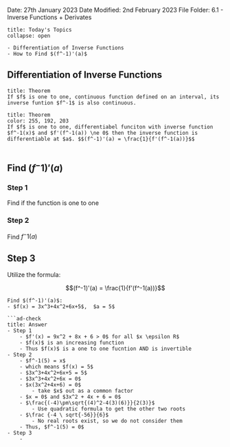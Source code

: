 Date: 27th January 2023
Date Modified: 2nd February 2023
File Folder: 6.1 - Inverse Functions + Derivates

```ad-abstract
title: Today's Topics
collapse: open

- Differentiation of Inverse Functions
- How to Find $(f^-1)'(a)$

```


## Differentiation of Inverse Functions

```ad-abstract
title: Theorem
If $f$ is one to one, continuous function defined on an interval, its inverse funtion $f^-1$ is also continuous.
```


```ad-abstract
title: Theorem
color: 255, 192, 203
If $f$ is one to one, differentiabel funciton with inverse function $f^-1(x)$ and $f'(f^-1(a)) \ne 0$ then the inverse function is differentiable at $a$. $$(f^-1)'(a) = \frac{1}{f'(f^-1(a))}$$


```


## Find $(f^-1)'(a)$ 

### Step 1

Find if the function is one to one

### Step 2

Find $f^-1(a)$ 

## Step 3

Utilize the formula:

$$(f^-1)'(a) = \frac{1}{f'(f^-1(a))}$$


```ad-question
Find $(f^-1)'(a)$:
- $f(x) = 3x^3+4x^2+6x+5$,  $a = 5$

```ad-check
title: Answer
- Step 1
	- $f'(x) = 9x^2 + 8x + 6 > 0$ for all $x \epsilon R$
	- $f(x)$ is an increasing function
	- Thus $f(x)$ is a one to one fucntion AND is invertible
- Step 2
	- $f^-1(5) = x$
	- which means $f(x) = 5$
	- $3x^3+4x^2+6x+5 = 5$
	- $3x^3+4x^2+6x = 0$
	- $x(3x^2+4x+6) = 0$
		- take $x$ out as a common factor
	- $x = 0$ and $3x^2 + 4x + 6 = 0$
	- $\frac{(-4)\pm\sqrt{(4)^2-4(3)(6)}}{2(3)}$
		- Use quadratic formula to get the other two roots
	- $\frac {-4 \ sqrt{-56}}{6}$
		- No real roots exist, so we do not consider them
	- Thus, $f^-1(5) = 0$
- Step 3
	- 
```
```









